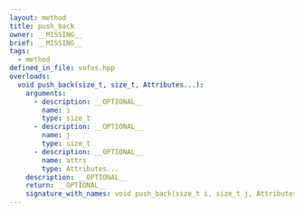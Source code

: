 ```yaml
---
layout: method
title: push_back
owner: __MISSING__
brief: __MISSING__
tags:
  - method
defined_in_file: vofos.hpp
overloads:
  void push_back(size_t, size_t, Attributes...):
    arguments:
      - description: __OPTIONAL__
        name: i
        type: size_t
      - description: __OPTIONAL__
        name: j
        type: size_t
      - description: __OPTIONAL__
        name: attrs
        type: Attributes...
    description: __OPTIONAL__
    return: __OPTIONAL__
    signature_with_names: void push_back(size_t i, size_t j, Attributes... attrs)
---
```

